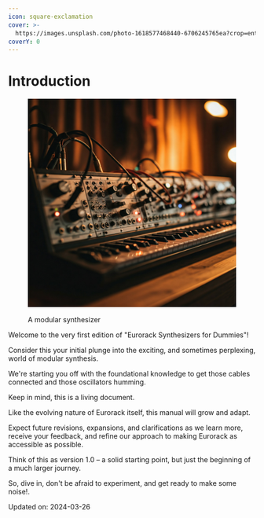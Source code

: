 ```yaml
---
icon: square-exclamation
cover: >-
  https://images.unsplash.com/photo-1618577468440-6706245765ea?crop=entropy&cs=srgb&fm=jpg&ixid=M3wxOTcwMjR8MHwxfHNlYXJjaHw0fHxldXJvcmFja3xlbnwwfHx8fDE3NDMyNTM3OTZ8MA&ixlib=rb-4.0.3&q=85
coverY: 0
---
```


# Introduction

<figure><picture><source srcset="images/001_synth.jpeg" media="(prefers-color-scheme: dark)"><img src="images/001_synth.jpeg" alt="Modular Synthesizer_001"></picture><figcaption><p>A modular synthesizer</p></figcaption></figure>

Welcome to the very first edition of "Eurorack Synthesizers for Dummies"!

Consider this your initial plunge into the exciting, and sometimes perplexing, world of modular synthesis.

We're starting you off with the foundational knowledge to get those cables connected and those oscillators humming.

Keep in mind, this is a living document.

Like the evolving nature of Eurorack itself, this manual will grow and adapt.

Expect future revisions, expansions, and clarifications as we learn more, receive your feedback, and refine our approach to making Eurorack as accessible as possible.

Think of this as version 1.0 – a solid starting point, but just the beginning of a much larger journey.

So, dive in, don't be afraid to experiment, and get ready to make some noise!.

Updated on: 2024-03-26
